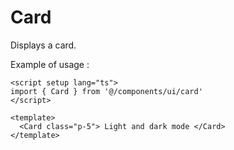 # Card

Displays a card.

Example of usage :

<ClientOnly>
  <div class="bg-neutral-100 p-3 rounded-lg dark:bg-transparent">
    <ExampleOfCard/>
  </div>
</ClientOnly>

```vue
<script setup lang="ts">
import { Card } from '@/components/ui/card'
</script>

<template>
  <Card class="p-5"> Light and dark mode </Card>
</template>
```
